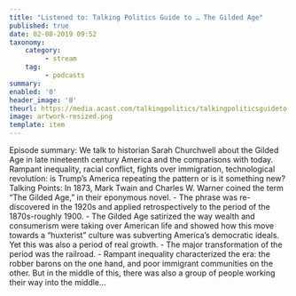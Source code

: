```yaml
---
title: "Listened to: Talking Politics Guide to … The Gilded Age"
published: true
date: 02-08-2019 09:52
taxonomy:
    category:
         - stream
    tag:
         - podcasts
summary:
enabled: '0'
header_image: '0'
theurl: https://media.acast.com/talkingpolitics/talkingpoliticsguideto...thegildedage/media.mp3
image: artwork-resized.png
template: item
---
```

 
Episode summary: We talk to historian Sarah Churchwell about the Gilded Age in late nineteenth century America and the comparisons with today. Rampant inequality, racial conflict, fights over immigration, technological revolution: is Trump’s America repeating the pattern or is it something new? Talking Points: In 1873, Mark Twain and Charles W. Warner coined the term “The Gilded Age,” in their eponymous novel. - The phrase was re-discovered in the 1920s and applied retrospectively to the period of the 1870s-roughly 1900. - The Gilded Age satirized the way wealth and consumerism were taking over American life and showed how this move towards a “huxterist” culture was subverting America’s democratic ideals. Yet this was also a period of real growth. - The major transformation of the period was the railroad. - Rampant inequality characterized the era: the robber barons on the one hand, and poor immigrant communities on the other. But in the middle of this, there was also a group of people working their way into the middle…
